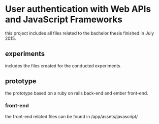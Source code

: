 # User authentication with Web APIs and JavaScript Frameworks

this project includes all files related to the bachelor thesis finished in July 2015. 

## experiments

includes the files created for the conducted experiments.

## prototype

the prototype based on a ruby on rails back-end and ember front-end.

### front-end

the front-end related files can be found in /app/assets/javascript/
